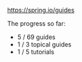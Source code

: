 https://spring.io/guides

The progress so far:

* 5 / 69 guides
* 1 / 3 topical guides
* 1 / 5 tutorials
